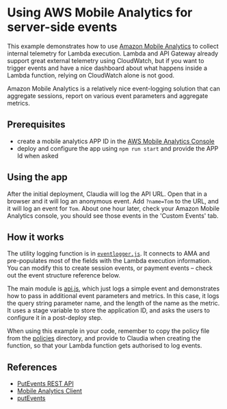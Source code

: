 # Using AWS Mobile Analytics for server-side events

This example demonstrates how to use [Amazon Mobile Analytics](https://console.aws.amazon.com/mobileanalytics) to collect internal telemetry for Lambda execution. Lambda
and API Gateway already support great external telemetry using CloudWatch, but if you want to trigger events and have a nice dashboard about what happens inside a Lambda function, relying on CloudWatch alone is not good.

Amazon Mobile Analytics is a relatively nice event-logging solution that can aggregate sessions, report on various event parameters and aggregate metrics. 

## Prerequisites

* create a mobile analytics APP ID in the [AWS Mobile Analytics Console](https://console.aws.amazon.com/mobileanalytics)
* deploy and configure the app using `npm run start` and provide the APP Id when asked

## Using the app

After the initial deployment, Claudia will log the API URL. Open that in a browser and it will log an anonymous event. Add `?name=Tom` to the URL, and it will log an event for `Tom`. About one hour later, check your Amazon Mobile Analytics console, you should see those events in the 'Custom Events' tab.

## How it works

The utility logging function is in [`eventlogger.js`](eventlogger.js). It connects to AMA and pre-populates most of the fields with the Lambda execution information. You can modify this to create session events, or payment events &ndash; check out the event structure reference below.

The main module is [api.js](api.js), which just logs a simple event and demonstrates how to pass in additional event parameters and metrics. In this case, it logs the query string parameter name, and the length of the name as the metric. It uses a stage variable to store the application ID, and asks the users to configure it in a post-deploy step. 

When using this example in your code, remember to copy the policy file from the [policies](policies) directory, and provide to Claudia when creating the function, so that your Lambda function gets authorised to log events. 

## References

* [PutEvents REST API](http://docs.aws.amazon.com/mobileanalytics/latest/ug/PutEvents.html)
* [Mobile Analytics Client](https://github.com/aws/aws-sdk-mobile-analytics-js/blob/master/lib/MobileAnalyticsClient.js)
* [putEvents](http://docs.aws.amazon.com/AWSJavaScriptSDK/latest/AWS/MobileAnalytics.html#putEvents-property)
